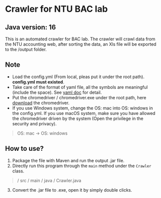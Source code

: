 Crawler for NTU BAC lab
===
## Java version: 16
This is an automated crawler for BAC lab. 
The crawler will crawl data from the NTU accounting web, after sorting the data, an Xls file will be exported to the /output folder.

Note
---
* Load the config.yml (From local, pleas put it under the root path). <b>config.yml must existed</b>.
* Take care of the format of yaml file, all the symbols are meaningful (include the space). See [yaml doc](https://www.cloudbees.com/blog/yaml-tutorial-everything-you-need-get-started) for detail.
* Put the chromedriver / chromedriver.exe under the root path, here [download](https://chromedriver.chromium.org/) the chromedriver.
* If you use Windows system, change the OS: mac into OS: windows in the config.yml. If you use macOS system, make sure you have allowed the chromedriver driven by the system (Open the privilege in the security and privacy).
 
> OS: mac  ->  OS: windows 

How to use?
---
1. Package the file with Maven and run the output .jar file.
2. Directly run this program through the `main` method under the `Crawler` class.  
> / src / main / java / Crawler.java  
3. Convert the .jar file to .exe, open it by simply double clicks.
